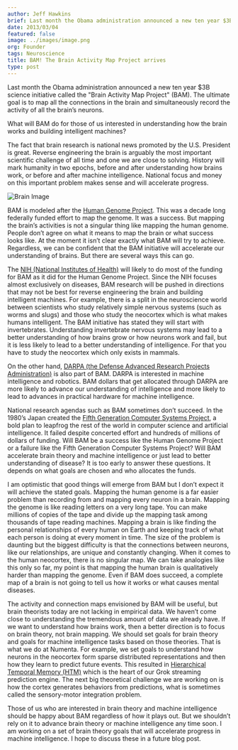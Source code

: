 ```yaml
---
author: Jeff Hawkins
brief: Last month the Obama administration announced a new ten year $3B science initiative called the "Brain Activity Map Project" (BAM). The ultimate goal is
date: 2013/03/04
featured: false
image: ../images/image.png
org: Founder
tags: Neuroscience
title: BAM! The Brain Activity Map Project arrives
type: post
---
```


Last month the Obama administration announced a new ten year $3B science
initiative called the "Brain Activity Map Project" (BAM).  The ultimate goal is
to map all the connections in the brain and simultaneously record the activity
of all the brain’s neurons.

What will BAM do for those of us interested in understanding how the brain works
and building intelligent machines?

The fact that brain research is national news promoted by the U.S. President is
great.  Reverse engineering the brain is arguably the most important scientific
challenge of all time and one we are close to solving.  History will mark
humanity in two epochs, before and after understanding how brains work, or
before and after machine intelligence.  National focus and money on this
important problem makes sense and will accelerate progress.

![Brain Image](../images/main.jpg)

BAM is modeled after the
[Human Genome Project](http://www.ornl.gov/sci/techresources/Human_Genome/home.shtml).
This was a decade long federally funded effort to map the genome.  It was a
success. But mapping the brain’s activities is not a singular thing like mapping
the human genome.  People don’t agree on what it means to map the brain or what
success looks like.  At the moment it isn’t clear exactly what BAM will try to
achieve.  Regardless, we can be confident that the BAM initiative will
accelerate our understanding of brains.  But there are several ways this can go.

The [NIH (National Institutes of Health)](http://www.nih.gov/) will likely to do
most of the funding for BAM as it did for the Human Genome Project.  Since the
NIH focuses almost exclusively on diseases, BAM research will be pushed in
directions that may not be best for reverse engineering the brain and building
intelligent machines.  For example, there is a split in the neuroscience world
between scientists who study relatively simple nervous systems (such as worms
and slugs) and those who study the neocortex which is what makes humans
intelligent.   The BAM initiative has stated they will start with invertebrates.
Understanding invertebrate nervous systems may lead to a better understanding of
how brains grow or how neurons work and fail, but it is less likely to lead to a
better understanding of intelligence.  For that you have to study the neocortex
which only exists in mammals.

On the other hand,
[DARPA (the Defense Advanced Research Projects Administration)](http://www.darpa.mil/)
is also part of BAM.  DARPA is interested in machine intelligence and robotics.
BAM dollars that get allocated through DARPA are more likely to advance our
understanding of intelligence and more likely to lead to advances in
practical hardware for machine intelligence.

National research agendas such as BAM sometimes don’t succeed.  In the 1980’s
Japan created the
[Fifth Generation Computer Systems Project](http://en.wikipedia.org/wiki/Fifth_generation_computer),
a bold plan to leapfrog the rest of the world in computer science and artificial
intelligence. It failed despite concerted effort and hundreds of millions of
dollars of funding.  Will BAM be a success like the Human Genome Project or a
failure like the Fifth Generation Computer Systems Project?  Will BAM accelerate
brain theory and machine intelligence or just lead to better understanding of
disease?  It is too early to answer these questions.  It depends on what goals
are chosen and who allocates the funds.

I am optimistic that good things will emerge from BAM but I don’t expect it will
achieve the stated goals.  Mapping the human genome is a far easier problem than
recording from and mapping every neuron in a brain.  Mapping the genome is like
reading letters on a very long tape.  You can make millions of copies of the
tape and divide up the mapping task among thousands of tape reading machines.
Mapping a brain is like finding the personal relationships of every human on
Earth and keeping track of what each person is doing at every moment in time.
The size of the problem is daunting but the biggest difficulty is that the
connections between neurons, like our relationships, are unique and constantly
changing.  When it comes to the human neocortex, there is no singular map.  We
can take analogies like this only so far, my point is that mapping the human
brain is qualitatively harder than mapping the genome.  Even if BAM does
succeed, a complete map of a brain is not going to tell us how it works or what
causes mental diseases.

The activity and connection maps envisioned by BAM will be useful, but brain
theorists today are not lacking in empirical data.  We haven’t come close to
understanding the tremendous amount of data we already have.  If we want to
understand how brains work, then a better direction is to focus on brain theory,
not brain mapping.  We should set goals for brain theory and goals for machine
intelligence tasks based on those theories.  That is what we do at Numenta.  For
example, we set goals to understand how neurons in the neocortex form sparse
distributed representations and then how they learn to predict future events.
This resulted in [Hierarchical Temporal Memory (HTM)](/machine-intelligence-technology/)
which is the heart of our Grok streaming prediction engine.  The next big
theoretical challenge we are working on is how the cortex generates behaviors
from predictions, what is sometimes called the sensory-motor integration
problem.

Those of us who are interested in brain theory and machine intelligence should
be happy about BAM regardless of how it plays out.  But we shouldn’t rely on it
to advance brain theory or machine intelligence any time soon.  I am working on
a set of brain theory goals that will accelerate progress in machine
intelligence.  I hope to discuss these in a future blog post.
